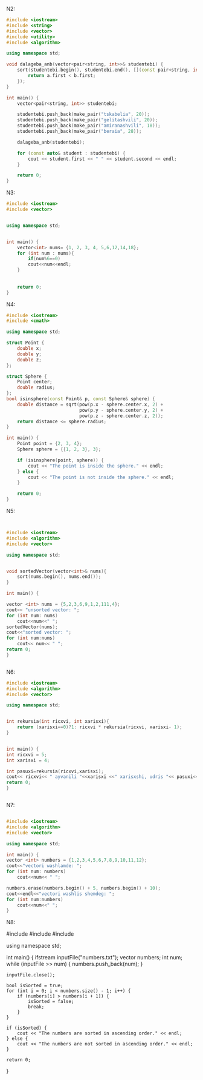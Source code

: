 N2:


```cpp
#include <iostream>
#include <string>
#include <vector>
#include <utility>
#include <algorithm>

using namespace std;

void dalageba_anb(vector<pair<string, int>>& studentebi) {
    sort(studentebi.begin(), studentebi.end(), [](const pair<string, int> &a, const pair<string, int> &b) {
        return a.first < b.first;
    });
}

int main() {
    vector<pair<string, int>> studentebi;

    studentebi.push_back(make_pair("tskabelia", 20));
    studentebi.push_back(make_pair("gelitashvili", 20));
    studentebi.push_back(make_pair("amiranashvili", 18));
    studentebi.push_back(make_pair("beraia", 28));

    dalageba_anb(studentebi);

    for (const auto& student : studentebi) {
        cout << student.first << " " << student.second << endl;
    }

    return 0;
}
```


N3:

```cpp
#include <iostream>
#include <vector>


using namespace std;


int main() {
    vector<int> nums= {1, 2, 3, 4, 5,6,12,14,18};
    for (int num : nums){
        if(num%6==0)
        cout<<num<<endl;
    }
    
    
    return 0;
}
```

N4:

```cpp
#include <iostream>
#include <cmath>

using namespace std;

struct Point {
    double x;
    double y;
    double z;
};

struct Sphere {
    Point center; 
    double radius;
};
bool isinsphere(const Point& p, const Sphere& sphere) {
    double distance = sqrt(pow(p.x - sphere.center.x, 2) +
                           pow(p.y - sphere.center.y, 2) +
                           pow(p.z - sphere.center.z, 2));
    return distance <= sphere.radius;
}

int main() {
    Point point = {2, 3, 4};
    Sphere sphere = {{1, 2, 3}, 3};

    if (isinsphere(point, sphere)) {
        cout << "The point is inside the sphere." << endl;
    } else {
        cout << "The point is not inside the sphere." << endl;
    }

    return 0;
}


```


N5:

```cpp


#include <iostream>
#include <algorithm>
#include <vector>

using namespace std;


void sortedVector(vector<int>& nums){
    sort(nums.begin(), nums.end());
}

int main() {

vector <int> nums = {5,2,3,6,9,1,2,111,4};
cout<< "unsorted vector: ";
for (int num: nums)
    cout<<num<<" ";
sortedVector(nums);
cout<<"sorted vector: ";
for (int num:nums)
    cout<< num<< " ";
return 0;
}



```


N6:

```cpp
#include <iostream>
#include <algorithm>
#include <vector>

using namespace std;


int rekursia(int ricxvi, int xarisxi){
    return (xarisxi==0)?1: ricxvi * rekursia(ricxvi, xarisxi- 1);
}


int main() {
int ricxvi = 5;
int xarisxi = 4;

int pasuxi=rekursia(ricxvi,xarisxi);
cout<< ricxvi<< " ayvanili "<<xarisxi <<" xarisxshi, udris "<< pasuxi<< " -s";
return 0;
}



```

N7:

```cpp

#include <iostream>
#include <algorithm>
#include <vector>

using namespace std;

int main() {
vector <int> numbers = {1,2,3,4,5,6,7,8,9,10,11,12};
cout<<"vectori washlamde: ";
for (int num: numbers)
    cout<<num<< " ";

numbers.erase(numbers.begin() + 5, numbers.begin() + 10);
cout<<endl<<"vectori washlis shemdeg: ";
for (int num:numbers)
    cout<<num<<" ";
}

```

N8:

#include <iostream>
#include <fstream>
#include <vector>

using namespace std;

int main() {
    ifstream inputFile("numbers.txt");
    vector<int> numbers;
    int num;
    while (inputFile >> num) {
        numbers.push_back(num);
    }

    inputFile.close();

    bool isSorted = true;
    for (int i = 0; i < numbers.size() - 1; i++) {
        if (numbers[i] > numbers[i + 1]) {
            isSorted = false;
            break;
        }
    }

    if (isSorted) {
        cout << "The numbers are sorted in ascending order." << endl;
    } else {
        cout << "The numbers are not sorted in ascending order." << endl;
    }

    return 0;
}

```
